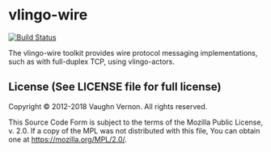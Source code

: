 # vlingo-wire

[![Build Status](https://travis-ci.org/vlingo/vlingo-wire.svg?branch=master)](https://travis-ci.org/vlingo/vlingo-wire)

The vlingo-wire toolkit provides wire protocol messaging implementations, such as with full-duplex TCP, using vlingo-actors.


License (See LICENSE file for full license)
-------------------------------------------
Copyright © 2012-2018 Vaughn Vernon. All rights reserved.

This Source Code Form is subject to the terms of the
Mozilla Public License, v. 2.0. If a copy of the MPL
was not distributed with this file, You can obtain
one at https://mozilla.org/MPL/2.0/.

